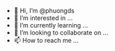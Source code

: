 - 👋 Hi, I’m @phuongds
- 👀 I’m interested in ...
- 🌱 I’m currently learning ...
- 💞️ I’m looking to collaborate on ...
- 📫 How to reach me ...

<!---
phuongds/phuongds is a ✨ special ✨ repository because its `README.md` (this file) appears on your GitHub profile.
You can click the Preview link to take a look at your changes.
--->
